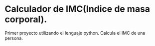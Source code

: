 # Calculador de IMC(Indice de masa corporal).

Primer proyecto utilizando el lenguaje python.
Calcula el IMC de una persona.
